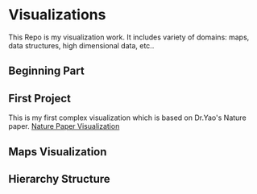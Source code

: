 Visualizations
========
This Repo is my visualization work. It includes variety of domains: maps, data structures, high dimensional data, etc..

Beginning Part
-------
## First Project
This is my first complex visualization which is based on Dr.Yao's Nature paper. 
[Nature Paper Visualization](https://wangku.github.io/Visualizations/1st%20project/test_new.html)

## Maps Visualization

## Hierarchy Structure
